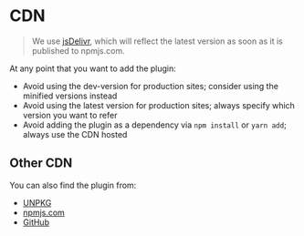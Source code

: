 # CDN

> We use [jsDelivr](https://www.jsdelivr.com/package/npm/@alertbox/docsify-footer), which will reflect the latest version as soon as it is published to npmjs.com.

At any point that you want to add the plugin:

- Avoid using the dev-version for production sites; consider using the minified versions instead
- Avoid using the latest version for production sites; always specify which version you want to refer
- Avoid adding the plugin as a dependency via `npm install` or `yarn add`; always use the CDN hosted

## Other CDN

You can also find the plugin from:

- [UNPKG](https://unpkg.com/browse/@alertbox/docsify-footer/)
- [npmjs.com](https://www.npmjs.com/package/@alertbox/docsify-footer)
- [GitHub](https://github.com/alertbox/docsify-footer/releases)
